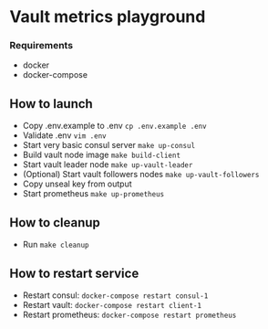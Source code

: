 # Vault metrics playground

### Requirements
* docker
* docker-compose

## How to launch
* Copy .env.example to .env `cp .env.example .env`
* Validate .env `vim .env`
* Start very basic consul server `make up-consul`
* Build vault node image `make build-client`
* Start vault leader node `make up-vault-leader`
* (Optional) Start vault followers nodes `make up-vault-followers`
* Copy unseal key from output
* Start prometheus `make up-prometheus`

## How to cleanup
* Run `make cleanup`

## How to restart service
* Restart consul: `docker-compose restart consul-1`
* Restart vault: `docker-compose restart client-1`
* Restart prometheus: `docker-compose restart prometheus`
